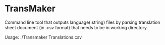 # TransMaker

Command line tool that outputs language(.string) files by parsing translation sheet document
(in .csv format) that needs to be in working directory.

Usage: ./Transmaker Translations.csv
